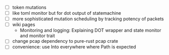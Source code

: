 - [ ] token mutations
- [ ] like toml monitor but for dot output of statemachine
- [ ] more sophisticated mutation scheduling by tracking potency of packets
- [ ] wiki pages
  - Monitoring and logging: Explaining DOT wrapper and state monitor and monitor trait
- [ ] change pcap dependency to pure-rust pcap crate
- [ ] convenience: use Into<Path> everywhere where Path is expected
